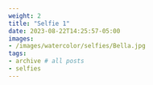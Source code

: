 ```yaml
---
weight: 2
title: "Selfie 1"
date: 2023-08-22T14:25:57-05:00
images:
- /images/watercolor/selfies/Bella.jpg
tags:
- archive # all posts
- selfies
---
```


